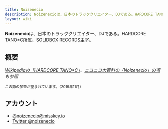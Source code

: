 ```yaml
---
title: Noizenecio
description: Noizenecioは、日本のトラッククリエイター、DJである。HARDCORE TANO*C所属、SOLIDBOX RECORDS主宰。
layout: wiki
---
```

**Noizenecio**は、日本のトラッククリエイター、DJである。HARDCORE TANO*C所属、SOLIDBOX RECORDS主宰。

## 概要
*[Wikipediaの「HARDCORE TANO*C」](https://ja.wikipedia.org/wiki/HARDCORE_TANO*C)、[ニコニコ大百科の「Noizenecio」の項](https://dic.nicovideo.jp/a/noizenecio)も参照*

<small>この節の加筆が望まれています。（2019年11月）</small>

## アカウント
- [@noizenecio@misskey.io](https://misskey.io/@noizenecio)
- [Twitter @noizenecio](https://twitter.com/noizenecio)
